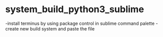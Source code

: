 # system_build_python3_sublime
-install terminus by using package control in sublime command palette
-create new build system and paste the file 
